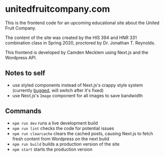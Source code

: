 # unitedfruitcompany.com

This is the frontend code for an upcoming educational site about the United Fruit Company.

The content of the site was created by the HIS 394 and HNR 331 combination class in Spring 2020, proctored by Dr. Jonathan T. Reynolds.

This frontend is developed by Camden Mecklem using Next.js and the Wordpress API.

## Notes to self

* use styled components instead of Next.js's crappy style system (currently [bugged](https://github.com/vercel/next.js/issues/7322#issuecomment-968858477), will switch after it's fixed)
* use Next.js's `Image` component for all images to save bandwidth

## Commands

* `npm run dev` runs a live development build
* `npm run lint` checks the code for potential issues
* `npm run clearcache` clears the cached posts, causing Next.js to fetch fresh content from Wordpress on the next build
* `npm run build` builds a production version of the site
* `npm start` starts the production version